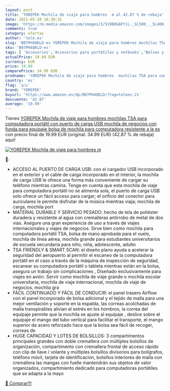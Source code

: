 ```yaml
---
layout: post
title: 'YOREPEK Mochila de viaje para hombres  m al 42.87 % de rebaja'
date: 2021-05-28 10:30:31
image: 'https://m.media-amazon.com/images/I/519B8GAFtlL._SL500_._SL400_.jpg'
comments: true
category: ofertas
author: 'tole.es'
slug: 'B07PH4QKLD-es YOREPEK Mochila de viaje para hombres mochilas TSA para...'
sku: 'B07PH4QKLD-es'
tags: [ 'Accesorios','Accesorios para portátiles y netbooks','Bolsas y fundas para portátiles y netbooks','Informática','Mochilas para portátiles y netbooks','mochila','yorepek', ]
actualPrice: 19.99 EUR
currency: EUR
price: 19.99
comparePrice: 34.99 EUR
prodname: 'YOREPEK Mochila de viaje para hombres  mochilas TSA para computadora portátil con puerto de carga USB  mochila de negocios con funda para equipaje  bolsa de mochila para computadora resistente a la es'
country: 'es'
flag: '🇪🇸'
brand: 'YOREPEK'
buyurl: 'https://www.amazon.es/dp/B07PH4QKLD/?tag=tolees-21'
descuento: '42.87'
average: '19.99'
---
```


Tienes [YOREPEK Mochila de viaje para hombres  mochilas TSA para computadora portátil con puerto de carga USB  mochila de negocios con funda para equipaje  bolsa de mochila para computadora resistente a la es](https://www.amazon.es/dp/B07PH4QKLD/?tag=tolees-21) con precio final de  19.99 EUR (original: 34.99 EUR) (42.87 %  de rebaja) aqui!

[![YOREPEK Mochila de viaje para hombres  m](https://m.media-amazon.com/images/I/519B8GAFtlL._SL500_._SL400_.jpg)](https://www.amazon.es/dp/B07PH4QKLD/?tag=tolees-21)

🔎:

- ACCESO AL PUERTO DE CARGA USB: con el cargador USB incorporado en el exterior y el cable de carga incorporado en el interior, la mochila de carga USB le ofrece una forma más conveniente de cargar su teléfono mientras camina. Tenga en cuenta que esta mochila de viaje para computadora portátil no se alimenta sola, el puerto de carga USB solo ofrece un fácil acceso para cargar; el orificio del conector para auriculares le permite disfrutar de la música mientras viaja; mochila de carga, mochila port
- MATERIAL DURABLE Y SERVICIO PESADO: hecho de tela de poliéster duradera y resistente al agua con cremalleras antirrobo de metal de dos vías. Asegure una gran experiencia de uso a través de viajes internacionales y viajes de negocios. Sirve bien como mochila para computadora portátil TSA, bolsa de mano aprobada para el vuelo, mochila de línea aérea, mochila grande para estudiantes universitarios de escuela secundaria para niño, niña, adolescente, adulto
- TSA FRIENDLY & SMART SCAN: el diseño plano ayuda a acelerar la seguridad del aeropuerto al permitir el escaneo de la computadora portátil en el caso a través de la máquina de inspección de seguridad, escanear su computadora portátil o tableta mientras están en la bolsa, asegura un trabajo sin complicaciones , Diseñado exclusivamente para viajes en avión. Servir como mochila de viaje grande o mochila escolar universitaria, mochila de viaje internacional, mochila de viaje de negocios, mochila gra
- FÁCIL CONTINUADO Y FÁCIL DE CONDUCIR: el panel trasero Airflow con el panel incorporado de bolsa adicional y el tejido de malla para una mejor ventilación y soporte en la espalda, las correas acolchadas de malla transpirables alivian el estrés en los hombros, la correa del equipaje permite que la mochila se ajuste al equipaje , deslice sobre el equipaje el mango del tubo vertical para facilitar el transporte, el mango superior de acero reforzado hace que la bolsa sea fácil de recoger, correas de
- HUGE CAPACIDAD Y LOTES DE BOLSILLOS: 3 compartimentos principales grandes con doble cremallera con múltiples bolsillos de organización, compartimento con cremallera frontal de acceso rápido con clip de llave / volante y múltiples bolsillos divisorios para bolígrafos, teléfono móvil, tarjeta de identificación, bolsillos interiores de malla con cremallera las mangas con fuelle mantendrán sus objetos de valor organizados, compartimiento dedicado para computadoras portátiles que se adapta a la mayo

[🛒 Comprar!!!](https://www.amazon.es/dp/B07PH4QKLD/?tag=tolees-21)
